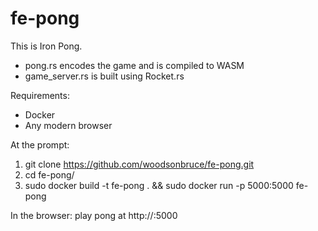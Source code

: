 # fe-pong

This is Iron Pong.

- pong.rs encodes the game and is compiled to WASM
- game_server.rs is built using Rocket.rs


Requirements:

- Docker
- Any modern browser


At the prompt:

1. git clone https://github.com/woodsonbruce/fe-pong.git
2. cd fe-pong/
3. sudo docker build -t fe-pong . && sudo docker run -p 5000:5000 fe-pong

In the browser:  play pong at http://<host-ip>:5000 
